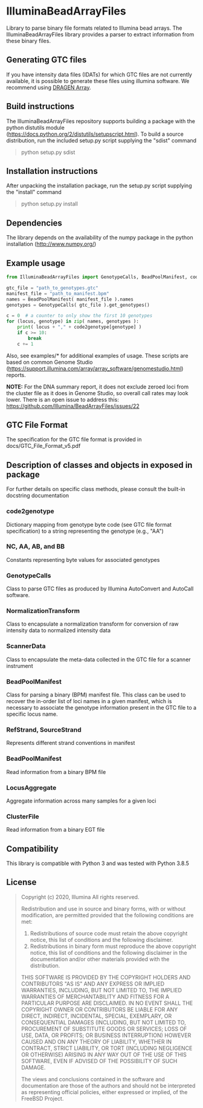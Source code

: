 # IlluminaBeadArrayFiles
Library to parse binary file formats related to Illumina bead arrays. The IlluminaBeadArrayFiles library provides a parser to extract information from these binary files.

## Generating GTC files
If you have intensity data files (IDATs) for which GTC files are not currently available, it is possible to generate these files using illumina software. We recommend using [DRAGEN Array](https://support.illumina.com/array/array_software/dragen-array-secondary-analysis.html).

## Build instructions
The IlluminaBeadArrayFiles repository supports building a package with the python distutils module (https://docs.python.org/2/distutils/setupscript.html). To build a source distribution, run the included setup.py script supplying the "sdist" command

>python setup.py sdist

## Installation instructions
After unpacking the installation package, run the setup.py script supplying the "install" command

>python setup.py install

## Dependencies
The library depends on the availability of the numpy package in the python installation (http://www.numpy.org/)

## Example usage

```python
from IlluminaBeadArrayFiles import GenotypeCalls, BeadPoolManifest, code2genotype

gtc_file = "path_to_genotypes.gtc"
manifest_file = "path_to_manifest.bpm"
names = BeadPoolManifest( manifest_file ).names
genotypes = GenotypeCalls( gtc_file ).get_genotypes()

c = 0  # a counter to only show the first 10 genotypes
for (locus, genotype) in zip( names, genotypes ):
    print( locus + "," + code2genotype[genotype] )
    if c >= 10:
        break
    c += 1
```

Also, see examples/* for additional examples of usage.
These scripts are based on common Genome Studio (https://support.illumina.com/array/array_software/genomestudio.html) reports.

**NOTE:**
For the DNA summary report, it does not exclude zeroed loci from the cluster file as it does in Genome Studio, so overall call rates may look lower.
There is an open issue to address this: https://github.com/Illumina/BeadArrayFiles/issues/22

## GTC File Format
The specification for the GTC file format is provided in docs/GTC_File_Format_v5.pdf

## Description of classes and objects in exposed in package
For further details on specific class methods, please consult the built-in docstring documentation

### code2genotype
Dictionary mapping from genotype byte code (see GTC file format specification) to a string representing the genotype (e.g., "AA")

### NC, AA, AB, and BB
Constants representing byte values for associated genotypes

### GenotypeCalls
Class to parse GTC files as produced by Illumina AutoConvert and AutoCall software.

### NormalizationTransform
Class to encapsulate a normalization transform for conversion of raw intensity data to normalized intensity data

### ScannerData
Class to encapsulate the meta-data collected in the GTC file for a scanner instrument

### BeadPoolManifest
Class for parsing a binary (BPM) manifest file. This class can be used to recover the in-order list of loci names in a given manifest, which is necessary to associate the genotype information present in the GTC file to a specific locus name.

### RefStrand, SourceStrand
Represents different strand conventions in manifest

### BeadPoolManifest
Read information from a binary BPM file

### LocusAggregate
Aggregate information across many samples for a given loci

### ClusterFile
Read information from a binary EGT file

## Compatibility
This library is compatible with Python 3 and was tested with Python 3.8.5

## License

>Copyright (c) 2020, Illumina
> All rights reserved.
>
> Redistribution and use in source and binary forms, with or without
> modification, are permitted provided that the following conditions are met:
>
>1. Redistributions of source code must retain the above copyright notice, this
>list of conditions and the following disclaimer.
>2. Redistributions in binary form must reproduce the above copyright notice,
>this list of conditions and the following disclaimer in the documentation
>and/or other materials provided with the distribution.
>
>THIS SOFTWARE IS PROVIDED BY THE COPYRIGHT HOLDERS AND CONTRIBUTORS "AS IS" AND
>ANY EXPRESS OR IMPLIED WARRANTIES, INCLUDING, BUT NOT LIMITED TO, THE IMPLIED
>WARRANTIES OF MERCHANTABILITY AND FITNESS FOR A PARTICULAR PURPOSE ARE
>DISCLAIMED. IN NO EVENT SHALL THE COPYRIGHT OWNER OR CONTRIBUTORS BE LIABLE FOR
>ANY DIRECT, INDIRECT, INCIDENTAL, SPECIAL, EXEMPLARY, OR CONSEQUENTIAL DAMAGES
>(INCLUDING, BUT NOT LIMITED TO, PROCUREMENT OF SUBSTITUTE GOODS OR SERVICES;
>LOSS OF USE, DATA, OR PROFITS; OR BUSINESS INTERRUPTION) HOWEVER CAUSED AND
>ON ANY THEORY OF LIABILITY, WHETHER IN CONTRACT, STRICT LIABILITY, OR TORT
>(INCLUDING NEGLIGENCE OR OTHERWISE) ARISING IN ANY WAY OUT OF THE USE OF THIS
>SOFTWARE, EVEN IF ADVISED OF THE POSSIBILITY OF SUCH DAMAGE.
>
>The views and conclusions contained in the software and documentation are those
>of the authors and should not be interpreted as representing official policies,
>either expressed or implied, of the FreeBSD Project.

